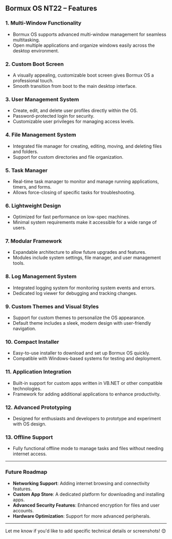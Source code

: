 ## **Bormux OS NT22 – Features**

### **1. Multi-Window Functionality**  
- Bormux OS supports advanced multi-window management for seamless multitasking.  
- Open multiple applications and organize windows easily across the desktop environment.  

### **2. Custom Boot Screen**  
- A visually appealing, customizable boot screen gives Bormux OS a professional touch.  
- Smooth transition from boot to the main desktop interface.  

### **3. User Management System**  
- Create, edit, and delete user profiles directly within the OS.  
- Password-protected login for security.  
- Customizable user privileges for managing access levels.  

### **4. File Management System**  
- Integrated file manager for creating, editing, moving, and deleting files and folders.  
- Support for custom directories and file organization.  

### **5. Task Manager**  
- Real-time task manager to monitor and manage running applications, timers, and forms.  
- Allows force-closing of specific tasks for troubleshooting.  

### **6. Lightweight Design**  
- Optimized for fast performance on low-spec machines.  
- Minimal system requirements make it accessible for a wide range of users.  

### **7. Modular Framework**  
- Expandable architecture to allow future upgrades and features.  
- Modules include system settings, file manager, and user management tools.  

### **8. Log Management System**  
- Integrated logging system for monitoring system events and errors.  
- Dedicated log viewer for debugging and tracking changes.  

### **9. Custom Themes and Visual Styles**  
- Support for custom themes to personalize the OS appearance.  
- Default theme includes a sleek, modern design with user-friendly navigation.  

### **10. Compact Installer**  
- Easy-to-use installer to download and set up Bormux OS quickly.  
- Compatible with Windows-based systems for testing and deployment.  

### **11. Application Integration**  
- Built-in support for custom apps written in VB.NET or other compatible technologies.  
- Framework for adding additional applications to enhance productivity.  

### **12. Advanced Prototyping**  
- Designed for enthusiasts and developers to prototype and experiment with OS design.  

### **13. Offline Support**  
- Fully functional offline mode to manage tasks and files without needing internet access.  

---

### **Future Roadmap**
- **Networking Support**: Adding internet browsing and connectivity features.  
- **Custom App Store**: A dedicated platform for downloading and installing apps.  
- **Advanced Security Features**: Enhanced encryption for files and user accounts.  
- **Hardware Optimization**: Support for more advanced peripherals.  

---

Let me know if you'd like to add specific technical details or screenshots! 😊
